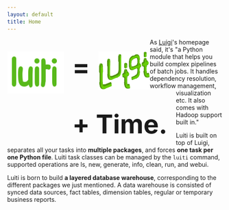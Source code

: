 ```yaml
---
layout: default
title: Home
---
```



<div id="luiti_luigi_logos">
  <span>
    <img src="https://raw.githubusercontent.com/Luiti/luiti.github.io/master/images/luiti/luiti_rectangle_logo.png" alt="Luiti" height="99px" width="132px">
  </span>
  <span class="text">=</span>
  <span>
    <img src="https://raw.githubusercontent.com/spotify/luigi/master/doc/luigi.png" alt="Luigi" height="90px" width="120px">
  </span>
  <span class="text"> + Time.</span>
</div>

As [Luigi](https://github.com/spotify/luigi)'s homepage said, it's "a
Python module that helps you build complex pipelines of batch jobs. It
handles dependency resolution, workflow management, visualization etc.
It also comes with Hadoop support built in."

Luiti is built on top of Luigi, separates all your tasks into **multiple
packages**, and forces **one task per one Python file**. Luiti task classes
can be managed by the `luiti` command, supported operations are ls, new,
generate, info, clean, run, and webui.

Luiti is born to build **a layered database warehouse**, corresponding to
the different packages we just mentioned. A data warehouse is consisted
of synced data sources, fact tables, dimension tables, regular or
temporary business reports.


<style>
div#luiti_luigi_logos span {
  float: left;
  font-size: 60px;
  font-weight: bold;
  margin-top: 30px;
}
div#luiti_luigi_logos span.text {
  margin-left: 20px;
  margin-right: 20px;
}

div.content.container p {
  float: right;
}


</style>
